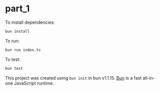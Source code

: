 # part_1

To install dependencies:

```bash
bun install
```

To run:

```bash
bun run index.ts
```

To test:

```bash
bun test
```

This project was created using `bun init` in bun v1.1.15. [Bun](https://bun.sh) is a fast all-in-one JavaScript runtime.
